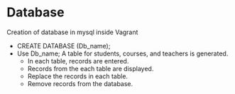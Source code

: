 # Database
Creation of database in mysql inside Vagrant
- CREATE DATABASE (Db_name);
- Use Db_name;
A table for students, courses, and teachers is generated.
  - In each table, records are entered.
  - Records from the each table are displayed.
  - Replace the records in each table.
  - Remove records from the database.
